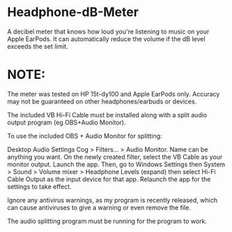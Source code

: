 # Headphone-dB-Meter

A decibel meter that knows how loud you're listening to music on your Apple EarPods. It can automatically reduce the volume if the dB level exceeds the set limit.

# NOTE:

The meter was tested on HP 15t-dy100 and Apple EarPods only. Accuracy may not be guaranteed on other headphones/earbuds or devices.

The included VB Hi-Fi Cable must be installed along with a split audio output program (eg OBS+Audio Monitor).

To use the included OBS + Audio Monitor for splitting:

Desktop Audio Settings Cog > Filters... > Audio Monitor.
Name can be anything you want.
On the newly created filter, select the VB Cable as your monitor output.
Launch the app. Then, go to Windows Settings then System > Sound > Volume mixer > Headphone Levels (expand) then select Hi-Fi Cable Output as the input device for that app. Relaunch the app for the settings to take effect.

Ignore any antivirus warnings, as my program is recently released, which can cause antiviruses to give a warning or even remove the file.

The audio splitting program must be running for the program to work.
